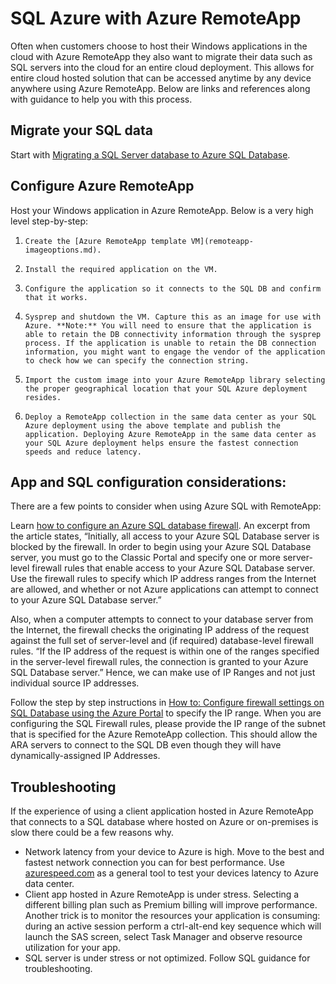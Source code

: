 <properties
   pageTitle="SQL Azure with Azure RemoteApp | Microsoft Azure"
   description="Learn how to use SQL Azure with Azure RemoteApp."
   services="remoteapp"
   documentationCenter=""
   authors="ericorman"
   manager="mbaldwin"
   editor=""/>

<tags
   ms.service="remoteapp"
   ms.devlang="na"
   ms.topic="hero-article"
   ms.tgt_pltfrm="na"
   ms.workload="compute"
   ms.date="05/02/2016"
   ms.author="elizapo"/>

# SQL Azure with Azure RemoteApp

Often when customers choose to host their Windows applications in the cloud with Azure RemoteApp they also want to migrate their data such as SQL servers into the cloud for an entire cloud deployment. This allows for entire cloud hosted solution that can be accessed anytime by any device anywhere using Azure RemoteApp. Below are links and references along with guidance to help you with this process.  

## Migrate your SQL data

Start with [Migrating a SQL Server database to Azure SQL Database](../sql-database/sql-database-cloud-migrate.md). 

## Configure Azure RemoteApp
Host your Windows application in Azure RemoteApp. Below is a very high level step-by-step:

1.     Create the [Azure RemoteApp template VM](remoteapp-imageoptions.md). 
2.     Install the required application on the VM.
3.     Configure the application so it connects to the SQL DB and confirm that it works.
4.     Sysprep and shutdown the VM. Capture this as an image for use with Azure. **Note:** You will need to ensure that the application is able to retain the DB connectivity information through the sysprep process. If the application is unable to retain the DB connection information, you might want to engage the vendor of the application to check how we can specify the connection string.
5.     Import the custom image into your Azure RemoteApp library selecting the proper geographical location that your SQL Azure deployment resides. 
6.     Deploy a RemoteApp collection in the same data center as your SQL Azure deployment using the above template and publish the application. Deploying Azure RemoteApp in the same data center as your SQL Azure deployment helps ensure the fastest connection speeds and reduce latency. 

## App and SQL configuration considerations:
There are a few points to consider when using Azure SQL with RemoteApp:

Learn [how to configure an Azure SQL database firewall](../sql-database/sql-database-firewall-configure.md). An excerpt from the article states, “Initially, all access to your Azure SQL Database server is blocked by the firewall. In order to begin using your Azure SQL Database server, you must go to the Classic Portal and specify one or more server-level firewall rules that enable access to your Azure SQL Database server. Use the firewall rules to specify which IP address ranges from the Internet are allowed, and whether or not Azure applications can attempt to connect to your Azure SQL Database server.”

Also, when a computer attempts to connect to your database server from the Internet, the firewall checks the originating IP address of the request against the full set of server-level and (if required) database-level firewall rules. “If the IP address of the request is within one of the ranges specified in the server-level firewall rules, the connection is granted to your Azure SQL Database server.” Hence, we can make use of IP Ranges and not just individual source IP addresses.

Follow the step by step instructions in [How to: Configure firewall settings on SQL Database using the Azure Portal](../sql-database/sql-database-configure-firewall-settings.md) to specify the IP range. When you are configuring the SQL Firewall rules, please provide the IP range of the subnet that is specified for the Azure RemoteApp collection. This should allow the ARA servers to connect to the SQL DB even though they will have dynamically-assigned IP Addresses.

## Troubleshooting
If the experience of using a client application hosted in Azure RemoteApp that connects to a SQL database where hosted on Azure or on-premises is slow there could be a few reasons why.  

- Network latency from your device to Azure is high. Move to the best and fastest network connection you can for best performance. Use [azurespeed.com](http://azurespeed.com/) as a general tool to test your devices latency to Azure data center.  
- Client app hosted in Azure RemoteApp is under stress. Selecting a different billing plan such as Premium billing will improve performance. Another trick is to monitor the resources your application is consuming: during an active session perform a ctrl-alt-end key sequence which will launch the SAS screen, select Task Manager and observe resource utilization for your app.
- SQL server is under stress or not optimized. Follow SQL guidance for troubleshooting. 

